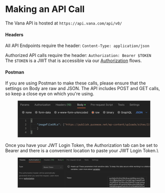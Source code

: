 # Making an API Call

The Vana API is hosted at `https://api.vana.com/api/v0/`

#### Headers <a href="#headers" id="headers"></a>

All API Endpoints require the header: `Content-Type: application/json`

Authorized API calls require the header: `Authorization: Bearer $TOKEN`\
The `$TOKEN` is a JWT that is accessible via our [Authorization](https://vana.gitbook.io/api/rest-api-v0/user-login) flows.

#### **Postman** <a href="#postman" id="postman"></a>

If you are using Postman to make these calls, please ensure that the settings on Body are raw and JSON. The API includes POST and GET calls, so keep a close eye on which you're using.

<figure><img src=".gitbook/assets/image.png" alt=""><figcaption></figcaption></figure>

Once you have your JWT Login Token, the Authorization tab can be set to Bearer and there is a convenient location to paste your JWT Login Token.\


<figure><img src=".gitbook/assets/image (1).png" alt=""><figcaption></figcaption></figure>
